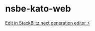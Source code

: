 # nsbe-kato-web

[Edit in StackBlitz next generation editor ⚡️](https://stackblitz.com/~/github.com/ArayaEyob/nsbe-kato-web)